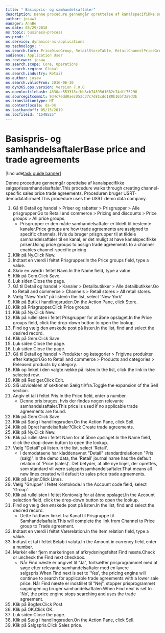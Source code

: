```yaml
---
title: " Basispris- og samhandelsaftaler"
description: Denne procedure gennemgår oprettelse af kanalspecifikke salgsprissamhandelsaftaler.
author: josaw1
manager: AnnBe
ms.date: 08/29/2018
ms.topic: business-process
ms.prod: ''
ms.service: dynamics-ax-applications
ms.technology: ''
ms.search.form: PriceDiscGroup, RetailStoreTable, RetailChannelPriceGroup, EcoResProductDetailsExtended, PriceDiscAdmTable, PriceDiscAdm
audience: Application User
ms.reviewer: josaw
ms.search.scope: Core, Operations
ms.search.region: Global
ms.search.industry: Retail
ms.author: josaw
ms.search.validFrom: 2016-06-30
ms.dyn365.ops.version: Version 7.0.0
ms.openlocfilehash: 4830ac553318cfbb3cb74395d1662e74dff75290
ms.sourcegitcommit: 9d4c7edd0ae2053c37c7d81cdd180b16bf3a9d3b
ms.translationtype: HT
ms.contentlocale: da-DK
ms.lasthandoff: 05/15/2019
ms.locfileid: "1548525"
---
```

# <a name="base-price-and-trade-agreements"></a><span data-ttu-id="d06b6-103"> Basispris- og samhandelsaftaler</span><span class="sxs-lookup"><span data-stu-id="d06b6-103">Base price and trade agreements</span></span>

[!include[task guide banner](../includes/task-guide-banner.md)]

<span data-ttu-id="d06b6-104">Denne procedure gennemgår oprettelse af kanalspecifikke salgsprissamhandelsaftaler.</span><span class="sxs-lookup"><span data-stu-id="d06b6-104">This procedure walks through creating channel-specific sales price trade agreements.</span></span> <span data-ttu-id="d06b6-105">Proceduren bruger USRT-demodatafirmaet.</span><span class="sxs-lookup"><span data-stu-id="d06b6-105">This procedure uses the USRT demo data company.</span></span>

1. <span data-ttu-id="d06b6-106">Gå til Detail og handel > Priser og rabatter > Prisgrupper > Alle prisgrupper.</span><span class="sxs-lookup"><span data-stu-id="d06b6-106">Go to Retail and commerce > Pricing and discounts > Price groups > All price groups.</span></span>
    * <span data-ttu-id="d06b6-107">Prisgrupper er den måde samhandelsaftaler er tildelt til bestemte kanaler.</span><span class="sxs-lookup"><span data-stu-id="d06b6-107">Price groups are how trade agreements are assigned to specific channels.</span></span> <span data-ttu-id="d06b6-108">Hvis du bruger prisgrupper til at tildele samhandelsaftaler til en kanal, er det muligt at have kanalspecifikke priser.</span><span class="sxs-lookup"><span data-stu-id="d06b6-108">Using price groups to assign trade agreements to a channel enables channel-specific pricing.</span></span>  
2. <span data-ttu-id="d06b6-109">Klik på Ny.</span><span class="sxs-lookup"><span data-stu-id="d06b6-109">Click New.</span></span>
3. <span data-ttu-id="d06b6-110">Indtast en værdi i feltet Prisgrupper.</span><span class="sxs-lookup"><span data-stu-id="d06b6-110">In the Price groups field, type a value.</span></span>
4. <span data-ttu-id="d06b6-111">Skriv en værdi i feltet Navn.</span><span class="sxs-lookup"><span data-stu-id="d06b6-111">In the Name field, type a value.</span></span>
5. <span data-ttu-id="d06b6-112">Klik på Gem.</span><span class="sxs-lookup"><span data-stu-id="d06b6-112">Click Save.</span></span>
6. <span data-ttu-id="d06b6-113">Luk siden.</span><span class="sxs-lookup"><span data-stu-id="d06b6-113">Close the page.</span></span>
7. <span data-ttu-id="d06b6-114">Gå til Detail og handel > Kanaler > Detailbutikker > Alle detailbutikker.</span><span class="sxs-lookup"><span data-stu-id="d06b6-114">Go to Retail and commerce > Channels > Retail stores > All retail stores.</span></span>
8. <span data-ttu-id="d06b6-115">Vælg "New York" på listen</span><span class="sxs-lookup"><span data-stu-id="d06b6-115">In the list, select 'New York'</span></span>
9. <span data-ttu-id="d06b6-116">Klik på Butik i handlingsruden.</span><span class="sxs-lookup"><span data-stu-id="d06b6-116">On the Action Pane, click Store.</span></span>
10. <span data-ttu-id="d06b6-117">Klik på Prisgrupper.</span><span class="sxs-lookup"><span data-stu-id="d06b6-117">Click Price groups.</span></span>
11. <span data-ttu-id="d06b6-118">Klik på Ny.</span><span class="sxs-lookup"><span data-stu-id="d06b6-118">Click New.</span></span>
12. <span data-ttu-id="d06b6-119">Klik på rullelisten i feltet Prisgrupper for at åbne opslaget.</span><span class="sxs-lookup"><span data-stu-id="d06b6-119">In the Price groups field, click the drop-down button to open the lookup.</span></span>
13. <span data-ttu-id="d06b6-120">Find og vælg den ønskede post på listen.</span><span class="sxs-lookup"><span data-stu-id="d06b6-120">In the list, find and select the desired record.</span></span>
14. <span data-ttu-id="d06b6-121">Klik på Gem.</span><span class="sxs-lookup"><span data-stu-id="d06b6-121">Click Save.</span></span>
15. <span data-ttu-id="d06b6-122">Luk siden.</span><span class="sxs-lookup"><span data-stu-id="d06b6-122">Close the page.</span></span>
16. <span data-ttu-id="d06b6-123">Luk siden.</span><span class="sxs-lookup"><span data-stu-id="d06b6-123">Close the page.</span></span>
17. <span data-ttu-id="d06b6-124">Gå til Detail og handel > Produkter og kategorier > Frigivne produkter efter kategori.</span><span class="sxs-lookup"><span data-stu-id="d06b6-124">Go to Retail and commerce > Products and categories > Released products by category.</span></span>
18. <span data-ttu-id="d06b6-125">Klik op linket i den valgte række på listen.</span><span class="sxs-lookup"><span data-stu-id="d06b6-125">In the list, click the link in the selected row.</span></span>
19. <span data-ttu-id="d06b6-126">Klik på Rediger.</span><span class="sxs-lookup"><span data-stu-id="d06b6-126">Click Edit.</span></span>
20. <span data-ttu-id="d06b6-127">Slå udvidelsen af sektionen Sælg til/fra.</span><span class="sxs-lookup"><span data-stu-id="d06b6-127">Toggle the expansion of the Sell section.</span></span>
21. <span data-ttu-id="d06b6-128">Angiv et tal i feltet Pris.</span><span class="sxs-lookup"><span data-stu-id="d06b6-128">In the Price field, enter a number.</span></span>
    * <span data-ttu-id="d06b6-129">Denne pris bruges, hvis der findes nogen relevante samhandelsaftaler.</span><span class="sxs-lookup"><span data-stu-id="d06b6-129">This price is used if no applicable trade agreements are found.</span></span>  
22. <span data-ttu-id="d06b6-130">Klik på Gem.</span><span class="sxs-lookup"><span data-stu-id="d06b6-130">Click Save.</span></span>
23. <span data-ttu-id="d06b6-131">Klik på Sælg i handlingsruden.</span><span class="sxs-lookup"><span data-stu-id="d06b6-131">On the Action Pane, click Sell.</span></span>
24. <span data-ttu-id="d06b6-132">Klik på Opret handelsaftaler?</span><span class="sxs-lookup"><span data-stu-id="d06b6-132">Click Create trade agreements.</span></span>
25. <span data-ttu-id="d06b6-133">Klik på Ny.</span><span class="sxs-lookup"><span data-stu-id="d06b6-133">Click New.</span></span>
26. <span data-ttu-id="d06b6-134">Klik på rullelisten i feltet Navn for at åbne opslaget.</span><span class="sxs-lookup"><span data-stu-id="d06b6-134">In the Name field, click the drop-down button to open the lookup.</span></span>
27. <span data-ttu-id="d06b6-135">Vælg "Detail" på listen.</span><span class="sxs-lookup"><span data-stu-id="d06b6-135">In the list, select 'Retail'.</span></span>
    * <span data-ttu-id="d06b6-136">I demodataene har kladdenavnet "Detail" standardrelationen "Pris (salg)".</span><span class="sxs-lookup"><span data-stu-id="d06b6-136">In the demo data, the 'Retail' journal name has the default relation of 'Price (sales)'.</span></span> <span data-ttu-id="d06b6-137">Det betyder, at alle nye linjer, der oprettes, som standard vil være salgsprissamhandelsaftaler.</span><span class="sxs-lookup"><span data-stu-id="d06b6-137">That means all new lines created will default to sales price trade agreements.</span></span>  
28. <span data-ttu-id="d06b6-138">Klik på Linjer.</span><span class="sxs-lookup"><span data-stu-id="d06b6-138">Click Lines.</span></span>
29. <span data-ttu-id="d06b6-139">Vælg "Gruppe" i feltet Kontokode.</span><span class="sxs-lookup"><span data-stu-id="d06b6-139">In the Account code field, select 'Group'.</span></span>
30. <span data-ttu-id="d06b6-140">Klik på rullelisten i feltet Kontovalg for at åbne opslaget.</span><span class="sxs-lookup"><span data-stu-id="d06b6-140">In the Account selection field, click the drop-down button to open the lookup.</span></span>
31. <span data-ttu-id="d06b6-141">Find og vælg den ønskede post på listen.</span><span class="sxs-lookup"><span data-stu-id="d06b6-141">In the list, find and select the desired record.</span></span>
    * <span data-ttu-id="d06b6-142">Dette fuldfører linket fra Kanal til Prisgruppe til Samhandelsaftale.</span><span class="sxs-lookup"><span data-stu-id="d06b6-142">This will complete the link from Channel to Price group to Trade agreement.</span></span>  
32. <span data-ttu-id="d06b6-143">Indtast en værdi i feltet Varerelation.</span><span class="sxs-lookup"><span data-stu-id="d06b6-143">In the Item relation field, type a value.</span></span>
33. <span data-ttu-id="d06b6-144">Indtast et tal i feltet Beløb i valuta.</span><span class="sxs-lookup"><span data-stu-id="d06b6-144">In the Amount in currency field, enter a number.</span></span>
34. <span data-ttu-id="d06b6-145">Markér eller fjern markeringen af afkrydsningsfeltet Find næste.</span><span class="sxs-lookup"><span data-stu-id="d06b6-145">Check or uncheck the Find next checkbox.</span></span>
    * <span data-ttu-id="d06b6-146">Når Find næste er angivet til "Ja", fortsætter prisprogrammet med at søge efter relevante samhandelsaftaler med en lavere salgspris.</span><span class="sxs-lookup"><span data-stu-id="d06b6-146">When Find next is set to 'Yes', the pricing engine will continue to search for applicable trade agreements with a lower sale price.</span></span> <span data-ttu-id="d06b6-147">Når Find næste er indstillet til "Nej", stopper prisprogrammet søgningen og bruger samhandelsaftalen.</span><span class="sxs-lookup"><span data-stu-id="d06b6-147">When Find next is set to 'No', the price engine stops searching and uses the trade agreement.</span></span>  
35. <span data-ttu-id="d06b6-148">Klik på Bogfør.</span><span class="sxs-lookup"><span data-stu-id="d06b6-148">Click Post.</span></span>
36. <span data-ttu-id="d06b6-149">Klik på OK.</span><span class="sxs-lookup"><span data-stu-id="d06b6-149">Click OK.</span></span>
37. <span data-ttu-id="d06b6-150">Luk siden.</span><span class="sxs-lookup"><span data-stu-id="d06b6-150">Close the page.</span></span>
38. <span data-ttu-id="d06b6-151">Klik på Sælg i handlingsruden.</span><span class="sxs-lookup"><span data-stu-id="d06b6-151">On the Action Pane, click Sell.</span></span>
39. <span data-ttu-id="d06b6-152">Klik på Salgspris.</span><span class="sxs-lookup"><span data-stu-id="d06b6-152">Click Sales price.</span></span>

